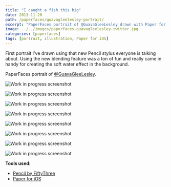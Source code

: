 ```yaml
---
title: "I caught a fish this big"
date: 2013-11-20
path: /paperfaces/guavagleelesley-portrait/
excerpt: "PaperFaces portrait of @GuavaGleeLesley drawn with Paper for iOS on an iPad."
image: ../../images/paperfaces-guavagleelesley-twitter.jpg
categories: [paperfaces]
tags: [portrait, illustration, Paper for iOS]
---
```


First portrait I've drawn using that new Pencil stylus everyone is talking about. Using the new blending feature was a ton of fun and really came in handy for creating the soft water effect in the background.

PaperFaces portrait of [@GuavaGleeLesley](https://twitter.com/GuavaGleeLesley).

![Work in progress screenshot](../../images/paperfaces-guavagleelesley-process-1-lg.jpg)

![Work in progress screenshot](../../images/paperfaces-guavagleelesley-process-2-lg.jpg)

![Work in progress screenshot](../../images/paperfaces-guavagleelesley-process-3-lg.jpg)

![Work in progress screenshot](../../images/paperfaces-guavagleelesley-process-4-lg.jpg)

![Work in progress screenshot](../../images/paperfaces-guavagleelesley-process-5-lg.jpg)

![Work in progress screenshot](../../images/paperfaces-guavagleelesley-process-6-lg.jpg)

![Work in progress screenshot](../../images/paperfaces-guavagleelesley-process-7-lg.jpg)

![Work in progress screenshot](../../images/paperfaces-guavagleelesley-process-8-lg.jpg)

**Tools used:**

- [Pencil by FiftyThree](https://amzn.to/35tCkJW)
- [Paper for iOS](https://paper.bywetransfer.com/)
